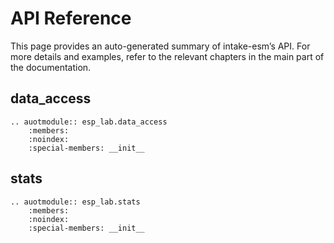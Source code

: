 # API Reference
This page provides an auto-generated summary of intake-esm’s API. For more details and examples, refer to the relevant chapters in the main part of the documentation.

## data_access
```{eval-rst}
.. auotmodule:: esp_lab.data_access
    :members:
    :noindex:
    :special-members: __init__
```

## stats
```{eval-rst}
.. auotmodule:: esp_lab.stats
    :members:
    :noindex:
    :special-members: __init__
```
